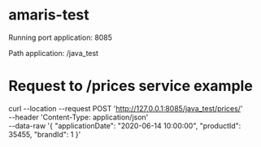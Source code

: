 # amaris-test

Running port application: 8085

Path application: /java_test

# Request to /prices service example

curl --location --request POST 'http://127.0.0.1:8085/java_test/prices/' \
--header 'Content-Type: application/json' \
--data-raw '{
    "applicationDate": "2020-06-14 10:00:00",
    "productId": 35455,
    "brandId": 1
}'






